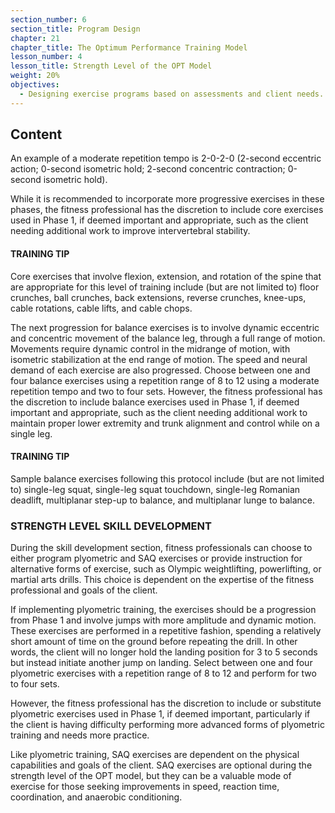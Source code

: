 ```yaml
---
section_number: 6
section_title: Program Design
chapter: 21
chapter_title: The Optimum Performance Training Model
lesson_number: 4
lesson_title: Strength Level of the OPT Model
weight: 20%
objectives:
  - Designing exercise programs based on assessments and client needs.
---
```


## Content
An example of a moderate repetition tempo is 2-0-2-0 (2-second eccentric action; 0-second isometric hold; 2-second concentric contraction; 0-second isometric hold).

While it is recommended to incorporate more progressive exercises in these phases, the fitness professional has the discretion to include core exercises used in Phase 1, if deemed important and appropriate, such as the client needing additional work to improve intervertebral stability.

#### TRAINING TIP

Core exercises that involve flexion, extension, and rotation of the spine that are appropriate for this level of training include (but are not limited to) floor crunches, ball crunches, back extensions, reverse crunches, knee-ups, cable rotations, cable lifts, and cable chops.

The next progression for balance exercises is to involve dynamic eccentric and concentric movement of the balance leg, through a full range of motion. Movements require dynamic control in the midrange of motion, with isometric stabilization at the end range of motion. The speed and neural demand of each exercise are also progressed. Choose between one and four balance exercises using a repetition range of 8 to 12 using a moderate repetition tempo and two to four sets. However, the fitness professional has the discretion to include balance exercises used in Phase 1, if deemed important and appropriate, such as the client needing additional work to maintain proper lower extremity and trunk alignment and control while on a single leg.

#### TRAINING TIP

Sample balance exercises following this protocol include (but are not limited to) single-leg squat, single-leg squat touchdown, single-leg Romanian deadlift, multiplanar step-up to balance, and multiplanar lunge to balance.

### STRENGTH LEVEL SKILL DEVELOPMENT

During the skill development section, fitness professionals can choose to either program plyometric and SAQ exercises or provide instruction for alternative forms of exercise, such as Olympic weightlifting, powerlifting, or martial arts drills. This choice is dependent on the expertise of the fitness professional and goals of the client.

If implementing plyometric training, the exercises should be a progression from Phase 1 and involve jumps with more amplitude and dynamic motion. These exercises are performed in a repetitive fashion, spending a relatively short amount of time on the ground before repeating the drill. In other words, the client will no longer hold the landing position for 3 to 5 seconds but instead initiate another jump on landing. Select between one and four plyometric exercises with a repetition range of 8 to 12 and perform for two to four sets.

However, the fitness professional has the discretion to include or substitute plyometric exercises used in Phase 1, if deemed important, particularly if the client is having difficulty performing more advanced forms of plyometric training and needs more practice.

Like plyometric training, SAQ exercises are dependent on the physical capabilities and goals of the client. SAQ exercises are optional during the strength level of the OPT model, but they can be a valuable mode of exercise for those seeking improvements in speed, reaction time, coordination, and anaerobic conditioning.